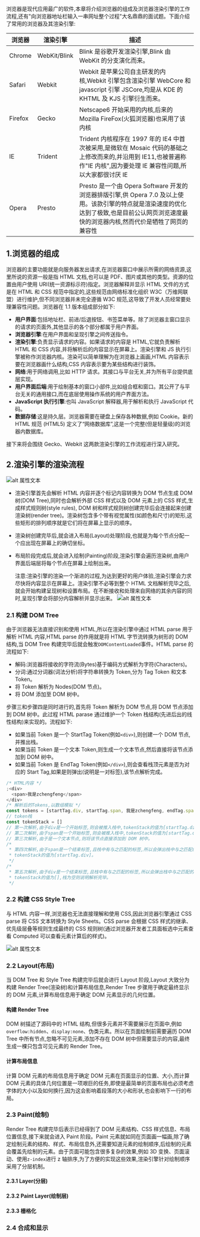 浏览器是现代应用最广的软件,本章将介绍浏览器的组成及浏览器渲染引擎的工作流程,还有"向浏览器地址栏输入一串网址整个过程"大名鼎鼎的面试题。下面介绍了常用的浏览器及其渲染引擎:

| 浏览器  | 渲染引擎     | 描述                                                                                                                                                                                          |
| ------- | ------------ | --------------------------------------------------------------------------------------------------------------------------------------------------------------------------------------------- |
| Chrome  | WebKit/Blink | Blink 是谷歌开发渲染引擎,Blink 由 WebKit 的分支演化而来。                                                                                                                                     |
| Safari  | Webkit       | Webkit 是苹果公司自主研发的内核,Webkit 引擎包含渲染引擎 WebCore 和 javascript 引擎 JSCore,均是从 KDE 的 KHTML 及 KJS 引擎衍生而来。                                                           |
| Firefox | Gecko        | Netscape6 开始采用的内核,后来的 Mozilla FireFox(火狐浏览器)也采用了该内核                                                                                                                     |
| IE      | Trident      | Trident 内核程序在 1997 年的 IE4 中首次被采用,是微软在 Mosaic 代码的基础之上修改而来的,并沿用到 IE11,也被普遍称作"IE 内核",因为要处理 IE 兼容性问题,所以大家都很讨厌 IE                       |
| Opera   | Presto       | Presto 是一个由 Opera Software 开发的浏览器排版引擎,供 Opera 7.0 及以上使用。该款引擎的特点就是渲染速度的优化达到了极致,也是目前公认网页浏览速度最快的浏览器内核,然而代价是牺牲了网页的兼容性 |

## 1.浏览器的组成

浏览器的主要功能就是向服务器发出请求,在浏览器窗口中展示所需的网络资源,这里所说的资源一般是指 HTML 文档,也可以是 PDF、图片或其他的类型。资源的位置由用户使用 URI(统一资源标示符)指定。浏览器解释并显示 HTML 文件的方式是在 HTML 和 CSS 规范中指定的,这些规范由网络标准化组织 W3C（万维网联盟）进行维护,但不同浏览器并未完全遵循 W3C 规范,这导致了开发人员经常要处理兼容性问题。浏览器在 1.1 版本组成部分如下:

- **用户界面**:包括地址栏、前进/后退按钮、书签菜单等。除了浏览器主窗口显示的请求的页面外,其他显示的各个部分都属于用户界面。
- **浏览器引擎**:在用户界面和呈现引擎之间传送指令。
- **渲染引擎**:负责显示请求的内容。如果请求的内容是 HTML,它就负责解析 HTML 和 CSS 内容,并将解析后的内容显示在屏幕上。渲染引擎和 JS 执行引擎被称作浏览器内核。渲染可以简单理解为在浏览器上画画,HTML 内容表示要在浏览器画什么结构,CSS 内容表示要为某些结构进行装饰。
- **网络**:用于网络调用,比如 HTTP 请求。其接口与平台无关,并为所有平台提供底层实现。
- **用户界面后端**:用于绘制基本的窗口小部件,比如组合框和窗口。其公开了与平台无关的通用接口,而在底层使用操作系统的用户界面方法。
- **JavaScript 执行引擎**:也叫 JavaScript 解释器,用于解析和执行 JavaScript 代码。
- **数据存储**:这是持久层。浏览器需要在硬盘上保存各种数据,例如 Cookie。新的 HTML 规范 (HTML5) 定义了“网络数据库”,这是一个完整(但是轻量级)的浏览器内数据库。

接下来将会围绕 Gecko、Webkit 这两款渲染引擎的工作流程进行深入研究。

## 2.渲染引擎的渲染流程

![alt 属性文本](../assets/images/render.jpg)

- 渲染引擎首先会解析 HTML 内容并逐个标记内容转换为 DOM 节点生成 DOM 树(DOM Tree),同时也会解析外部 CSS 样式以及 DOM 元素上的 CSS 样式,生成样式规则树(style rules), DOM 树和样式规则树创建完毕后会连接起来创建渲染树(render tree)。渲染树包含多个带有视觉属性(如颜色和尺寸)的矩形,这些矩形的排列顺序就是它们将在屏幕上显示的顺序。
- 渲染树创建完毕后,就会进入布局(Layout)处理阶段,也就是为每个节点分配一个应出现在屏幕上的确切坐标。
- 布局阶段完成后,就会进入绘制(Painting)阶段,渲染引擎会遍历渲染树,由用户界面后端层将每个节点在屏幕上绘制出来。

  注意:渲染引擎的渲染一个渐进的过程,为达到更好的用户体验,渲染引擎会力求尽快将内容显示在屏幕上。渲染引擎不必等到整个 HTML 文档解析完毕之后,就会开始构建呈现树和设置布局。在不断接收和处理来自网络的其余内容的同时,呈现引擎会将部分内容解析并显示出来。
  ![alt 属性文本](../assets/images/webkit-render.png)

### 2.1 构建 DOM Tree

由于浏览器无法直接识别和使用 HTML,所以在渲染引擎中通过 HTML parse 用于解析 HTML 内容,HTML parse 的作用就是将 HTML 字节流转换为树形的 DOM 结构,当 DOM Tree 构建完毕后就会触发`DOMContentLoaded`事件。HTML parse 的流程如下:

- 解码:浏览器将接收的字符流(Bytes)基于编码方式解析为字符(Characters)。
- 分词:通过分词器(词法分析)将字符串转换为 Token,分为 Tag Token 和文本 Token。
- 将 Token 解析为 Nodes(DOM 节点)。
- 将 DOM 添加至 DOM 树中。

步骤三和步骤四是同时进行的,首先将 Token 解析为 DOM 节点,将 DOM 节点添加到 DOM 树中。此过程 HTML parase 通过维护一个 Token 栈结构(先进后出的线性结构)来实现的。流程如下:

- 如果当前 Token 是一个 StartTag Token(例如`<div>`),则创建一个 DOM 节点,并推出栈。
- 如果当前 Token 是一个文本 Token,则生成一个文本节点,然后直接将该节点添加到 DOM 树中。
- 如果当前 Token 是 EndTag Token(例如`</div>`),则会查看栈顶元素是否为对应的 Start Tag,如果是则弹出(说明是一对标签),该节点解析完成。

```js
/* HTML内容 */
;<div>
  <span>我是zchengfeng</span>
</div>
/* 解析后的Tokens,以数组模拟 */
const tokens = [startTag.div, startTag.span, 我是zchengfeng, endTag.span, endTag.div]
// token栈
const tokenStack = []
// 第一次解析,由于div是一个开始标签,则会被推入栈中,tokenStack的值为[startTag.div]
// 第二次解析,由于span是一个开始标签,则会被推入栈中,tokenStack的值为[startTag.div,startTag.span]
// 第三次解析,由于是一个文本节点,则将该节点直接添加到 DOM 树中。
/*
 * 第四次解析,由于span是一个结束标签,且栈中有与之匹配的标签,所以会弹出栈中与之匹配的标签,
 * tokenStack的值为[startTag.div]。
 */
/*
 * 第五次解析,由于div是一个结束标签,且栈中有与之匹配的标签,所以会弹出栈中与之匹配的标签,
 * tokenStack的值为[],栈为空则说明解析完毕。
 */
```

### 2.2 构建 CSS Style Tree

与 HTML 内容一样,浏览器也无法直接理解和使用 CSS,因此浏览器引擎通过 CSS parse 将 CSS 文本转换为 Style Sheets。CSS parse 会根据 CSS 样式的继承、优先级层叠等规则生成最终的 CSS 规则树(通过浏览器开发者工具面板选中元素查看 Computed 可以查看元素计算后的样式)。

![alt 属性文本](../assets/images/style-sheets.png)

### 2.2 Layout(布局)

当 DOM Tree 和 Style Tree 构建完毕后就会进行 Layout 阶段,Layout 大致分为构建 Render Tree(渲染树)和计算布局信息,Render Tree 步骤用于确定最终显示的 DOM 元素,计算布局信息用于确定 DOM 元素显示的几何位置。

#### 构建 Render Tree

DOM 树描述了源码中的 HTML 结构,但很多元素并不需要展示在页面中,例如`overflow:hidden`、`display:none`、伪类元素。所以在页面绘制前需要遍历 DOM Tree 中所有节点,忽略不可见元素,添加不存在 DOM 树中但需要显示的内容,最终生成一棵只包含可见元素的 Render Tree。

#### 计算布局信息

计算 DOM 元素的布局信息用于确定 DOM 元素在页面显示的位置、大小,而计算 DOM 元素的具体几何位置是一项艰巨的任务,即使是最简单的页面布局也必须考虑字体的大小以及如何换行,因为这会影响着段落的大小和形状,也会影响下一行的布局。

### 2.3 Paint(绘制)

Render Tree 构建完毕后表示已经得到了 DOM 元素结构、CSS 样式信息、布局位置信息,接下来就会进入 Paint 阶段。Paint 元素就如同在页面画一幅画,除了确定绘制元素的结构、样式、布局信息外,还需要知道元素的绘制顺序,后绘制的元素会覆盖先绘制的元素。由于页面可能包含很多复杂的效果,例如 3D 变换、页面滚动、使用`z-index`进行 z 轴排序,为了方便的实现这些效果,渲染引擎针对绘制顺序采用了分层机制。

#### 2.3.1 Layer(分层)

#### 2.3.2 Paint Layer(绘制层)

#### 2.3.3 栅格化

### 2.4 合成和显示
